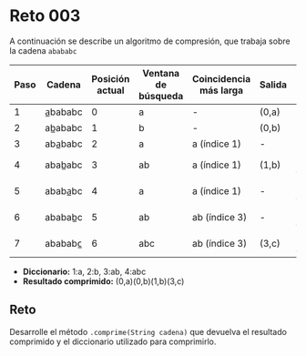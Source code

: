 # Reto 003

A continuación se describe un algoritmo de compresión, que trabaja sobre la cadena `abababc`

| Paso | Cadena | Posición actual | Ventana de búsqueda | Coincidencia más larga | Salida | Diccionario después |
|-|-|-|-|-|-|-|
| 1 | a̲bababc | 0 | a | - | (0,a) | 1: a |
| 2 | ab̲ababc | 1 | b | - | (0,b) | 1: a, 2: b |
| 3 | aba̲babc | 2 | a | a (índice 1) | - | 1: a, 2: b |
| 4 | abab̲abc | 3 | ab | a (índice 1) | (1,b) | 1: a, 2: b, 3: ab |
| 5 | ababa̲bc | 4 | a | a (índice 1) | - | 1: a, 2: b, 3: ab |
| 6 | ababab̲c | 5 | ab | ab (índice 3) | - | 1: a, 2: b, 3: ab |
| 7 | abababc̲ | 6 | abc | ab (índice 3) | (3,c) | 1: a, 2: b, 3: ab, 4: abc |

- **Diccionario:** 1:a, 2:b, 3:ab, 4:abc
- **Resultado comprimido:** (0,a)(0,b)(1,b)(3,c)

## Reto

Desarrolle el método `.comprime(String cadena)` que devuelva el resultado comprimido y el diccionario utilizado para comprimirlo.


